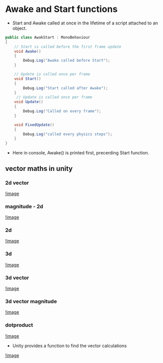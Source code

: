 # Awake and Start functions

- Start and Awake called at once in the lifetime of a script
attached to an object.

```C#
public class AwakStart : MonoBehaviour
{
    // Start is called before the first frame update
    void Awake()
    {
        Debug.Log("Awake called before Start");
    }

    // Update is called once per frame
    void Start()
    {
        Debug.Log("Start called after Awake");
    }
     // Update is called once per frame
    void Update()
    {
        Debug.Log("Called on every frame");
    }

    void FixedUpdate()
    {
        Debug.Log("called every physics steps");
    }
}
```

- Here in console, Awake() is printed first, precerding Start function.

## vector maths in unity

### 2d vector

[!image](./screenshots/2dvector 'image')

### magnitude - 2d

[!image](./screenshots/magnitude 'image')

### 2d

[!image](./screenshots/2d 'image')

### 3d

[!image](./screenshots/3d 'image')

### 3d vector

[!image](./screenshots/3dvectors2 'image')

### 3d vector magnitude

[!image](./screenshots/3d 'image')

### dotproduct
[!image](./screenshots/dotproduct 'image')

- Unity provides a function to find the vector calculations

[!image](./screenshots/vectcalc 'image')

